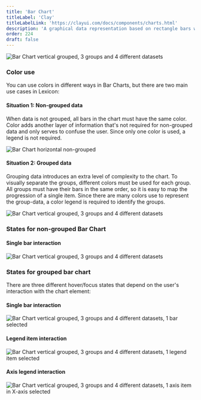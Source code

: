 ```yaml
---
title: 'Bar Chart'
titleLabel: 'Clay'
titleLabelLink: 'https://clayui.com/docs/components/charts.html'
description: 'A graphical data representation based on rectangle bars with proportional lengths and heights.'
order: 224
draft: false
---
```


![Bar Chart vertical grouped, 3 groups and 4 different datasets](/images/lexicon/chart-bar-grouped-vertical.png)

### Color use

You can use colors in different ways in Bar Charts, but there are two main use cases in Lexicon:

#### Situation 1: Non-grouped data

When data is not grouped, all bars in the chart must have the same color.
Color adds another layer of information that's not required for non-grouped data and only serves to confuse the user. Since only one color is used, a legend is not required.

![Bar Chart horizontal non-grouped](/images/lexicon/chart-bar-horizontal.png)

#### Situation 2: Grouped data

Grouping data introduces an extra level of complexity to the chart. To visually separate the groups, different colors must be used for each group. All groups must have their bars in the same order, so it is easy to map the progression of a single item.
Since there are many colors use to represent the group-data, a color legend is required to identify the groups.

![Bar Chart vertical grouped, 3 groups and 4 different datasets](/images/lexicon/chart-bar-grouped-vertical.png)

### States for non-grouped Bar Chart

#### Single bar interaction

![Bar Chart vertical grouped, 3 groups and 4 different datasets](/images/lexicon/chart-bar-horizontal-sel.png)

### States for grouped bar chart

There are three different hover/focus states that depend on the user's interaction with the chart element:

#### Single bar interaction

![Bar Chart vertical grouped, 3 groups and 4 different datasets, 1 bar selected](/images/lexicon/chart-bar-g-v-bar-sel.png)

#### Legend item interaction

![Bar Chart vertical grouped, 3 groups and 4 different datasets, 1 legend item selected](/images/lexicon/chart-bar-g-v-legend-sel.png)

#### Axis legend interaction

![Bar Chart vertical grouped, 3 groups and 4 different datasets, 1 axis item in X-axis selected](/images/lexicon/chart-bar-g-v-axis-sel.png)
